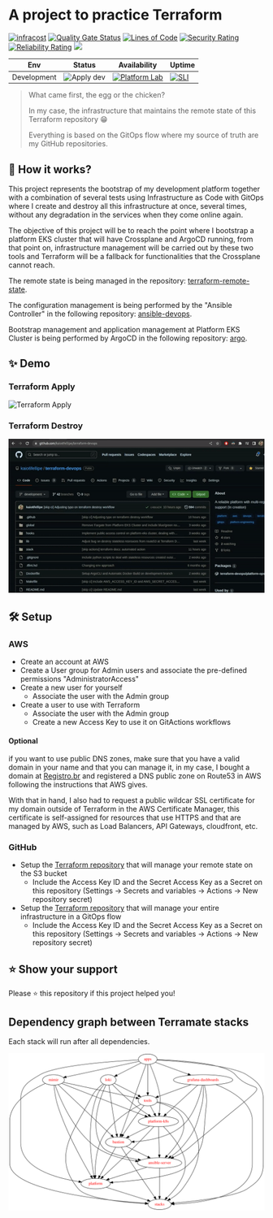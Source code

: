 # A project to practice Terraform

[![infracost](https://img.shields.io/endpoint?url=https://dashboard.api.infracost.io/shields/json/fa2ad560-15ac-4983-a9b3-5235495c687f/repos/eda353d9-3112-4958-8a4c-b53d2afe8c8d/branch/1bc7a1df-a512-44f3-8e34-546c9eb13b70)](https://dashboard.infracost.io/org/kaio6fellipe/repos/eda353d9-3112-4958-8a4c-b53d2afe8c8d) [![Quality Gate Status](https://sonarcloud.io/api/project_badges/measure?project=kaio6fellipe_terraform-devops&metric=alert_status)](https://sonarcloud.io/summary/new_code?id=kaio6fellipe_terraform-devops)
[![Lines of Code](https://sonarcloud.io/api/project_badges/measure?project=kaio6fellipe_terraform-devops&metric=ncloc)](https://sonarcloud.io/summary/new_code?id=kaio6fellipe_terraform-devops)
[![Security Rating](https://sonarcloud.io/api/project_badges/measure?project=kaio6fellipe_terraform-devops&metric=security_rating)](https://sonarcloud.io/summary/new_code?id=kaio6fellipe_terraform-devops)
[![Reliability Rating](https://sonarcloud.io/api/project_badges/measure?project=kaio6fellipe_terraform-devops&metric=reliability_rating)](https://sonarcloud.io/summary/new_code?id=kaio6fellipe_terraform-devops)
![](https://img.shields.io/github/commit-activity/w/kaio6fellipe/terraform-devops)
  
| Env | Status | Availability | Uptime |
|-----|--------|--------------|--------|
| Development | ![Apply dev](https://github.com/kaio6fellipe/terraform-devops/actions/workflows/terraform-apply.yml/badge.svg) | [![Platform Lab](https://img.shields.io/uptimerobot/status/m794238146-c9373c4202f6118fe629cdb1?label=Platform%20Lab&logo=terraform&style=flat)](https://stats.uptimerobot.com/oklm0fDgvD) | [![SLI](https://img.shields.io/uptimerobot/ratio/m794238146-c9373c4202f6118fe629cdb1?label=Last%2030%20days)](https://stats.uptimerobot.com/oklm0fDgvD)

> What came first, the egg or the chicken?
>
> In my case, the infrastructure that maintains the remote state of this Terraform repository 😁
>
> Everything is based on the GitOps flow where my source of truth are my GitHub repositories.

## 🧐 How it works?

This project represents the bootstrap of my development platform together with a combination of several tests using Infrastructure as Code with GitOps where I create and destroy all this infrastructure at once, several times, without any degradation in the services when they come online again.

The objective of this project will be to reach the point where I bootstrap a platform EKS cluster that will have Crossplane and ArgoCD running, from that point on, infrastructure management will be carried out by these two tools and Terraform will be a fallback for functionalities that the Crossplane cannot reach.

The remote state is being managed in the repository: [terraform-remote-state](https://github.com/kaio6fellipe/terraform-remote-state).

The configuration management is being performed by the "Ansible Controller" in the following repository: [ansible-devops](https://github.com/kaio6fellipe/ansible-devops).

Bootstrap management and application management at Platform EKS Cluster is being performed by ArgoCD in the following repository: [argo](https://github.com/kaio6fellipe/argo).

## ✨ Demo

### **Terraform Apply**

![Terraform Apply](images/terraform-apply.gif)

### **Terraform Destroy**

![Terraform Destroy](images/terraform-destroy.gif)

## 🛠️ Setup

### **AWS**

- Create an account at AWS
- Create a User group for Admin users and associate the pre-defined permissions "AdministratorAccess"
- Create a new user for yourself
  - Associate the user with the Admin group
- Create a user to use with Terraform
  - Associate the user with the Admin group
  - Create a new Access Key to use it on GitActions workflows

#### **Optional**

if you want to use public DNS zones, make sure that you have a valid domain in your name and that you can manage it, in my case, I bought a domain at [Registro.br](https://registro.br/) and registered a DNS public zone on Route53 in AWS following the instructions that AWS gives.

With that in hand, I also had to request a public wildcar SSL certificate for my domain outside of Terraform in the AWS Certificate Manager, this certificate is self-assigned for resources that use HTTPS and that are managed by AWS, such as Load Balancers, API Gateways, cloudfront, etc.

### **GitHub**

- Setup the [Terraform repository](https://github.com/kaio6fellipe/terraform-remote-state) that will manage your remote state on the S3 bucket
  - Include the Access Key ID and the Secret Access Key as a Secret on this repository (Settings -> Secrets and variables -> Actions -> New repository secret)
- Setup the [Terraform repository](https://github.com/kaio6fellipe/terraform-devops) that will manage your entire infrastructure in a GitOps flow
  - Include the Access Key ID and the Secret Access Key as a Secret on this repository (Settings -> Secrets and variables -> Actions -> New repository secret)

## ⭐️ Show your support

Please ⭐️ this repository if this project helped you!

## Dependency graph between Terramate stacks

Each stack will run after all dependencies.

![graph](dependency_graph.svg)

